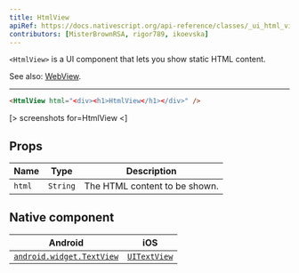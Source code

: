 ```yaml
---
title: HtmlView
apiRef: https://docs.nativescript.org/api-reference/classes/_ui_html_view_.htmlview
contributors: [MisterBrownRSA, rigor789, ikoevska]
---
```


`<HtmlView>` is a UI component that lets you show static HTML content.

See also: [WebView](/en/docs/elements/components/web-view).

---

```html
<HtmlView html="<div><h1>HtmlView</h1></div>" />
```

[> screenshots for=HtmlView <]

## Props

| Name | Type | Description |
|------|------|-------------|
| `html` | `String` | The HTML content to be shown.

## Native component

| Android | iOS |
|---------|-----|
| [`android.widget.TextView`](https://developer.android.com/reference/android/widget/TextView.html) | [`UITextView`](https://developer.apple.com/documentation/uikit/uitextview)